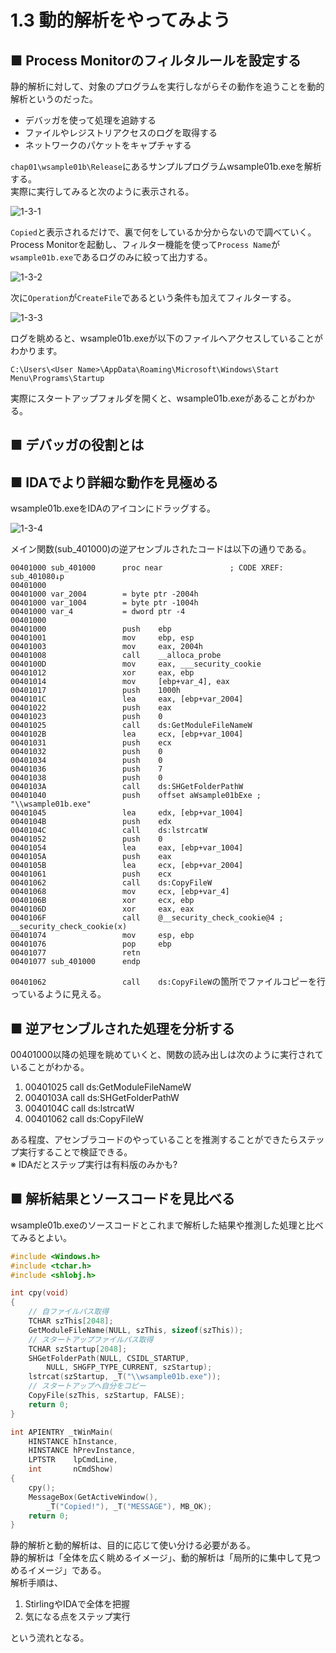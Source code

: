 # 1.3 動的解析をやってみよう
## ■ Process Monitorのフィルタルールを設定する
静的解析に対して、対象のプログラムを実行しながらその動作を追うことを動的解析というのだった。  
- デバッガを使って処理を追跡する
- ファイルやレジストリアクセスのログを取得する
- ネットワークのパケットをキャプチャする

`chap01\wsample01b\Release`にあるサンプルプログラムwsample01b.exeを解析する。  
実際に実行してみると次のように表示される。  
  
![1-3-1](./images/1-3-1.png)
  
`Copied`と表示されるだけで、裏で何をしているか分からないので調べていく。  
Process Monitorを起動し、フィルター機能を使って`Process Name`が`wsample01b.exe`であるログのみに絞って出力する。  
  
![1-3-2](./images/1-3-2.png)
  
次に`Operation`が`CreateFile`であるという条件も加えてフィルターする。  
  
![1-3-3](./images/1-3-3.png)
  
ログを眺めると、wsample01b.exeが以下のファイルへアクセスしていることがわかります。
```
C:\Users\<User Name>\AppData\Roaming\Microsoft\Windows\Start Menu\Programs\Startup
```
実際にスタートアップフォルダを開くと、wsample01b.exeがあることがわかる。

## ■ デバッガの役割とは
## ■ IDAでより詳細な動作を見極める
wsample01b.exeをIDAのアイコンにドラッグする。 
  
![1-3-4](./images/1-3-4.png)
  
メイン関数(sub_401000)の逆アセンブルされたコードは以下の通りである。
```
00401000 sub_401000      proc near               ; CODE XREF: sub_401080↓p
00401000
00401000 var_2004        = byte ptr -2004h
00401000 var_1004        = byte ptr -1004h
00401000 var_4           = dword ptr -4
00401000
00401000                 push    ebp
00401001                 mov     ebp, esp
00401003                 mov     eax, 2004h
00401008                 call    __alloca_probe
0040100D                 mov     eax, ___security_cookie
00401012                 xor     eax, ebp
00401014                 mov     [ebp+var_4], eax
00401017                 push    1000h
0040101C                 lea     eax, [ebp+var_2004]
00401022                 push    eax
00401023                 push    0
00401025                 call    ds:GetModuleFileNameW
0040102B                 lea     ecx, [ebp+var_1004]
00401031                 push    ecx
00401032                 push    0
00401034                 push    0
00401036                 push    7
00401038                 push    0
0040103A                 call    ds:SHGetFolderPathW
00401040                 push    offset aWsample01bExe ; "\\wsample01b.exe"
00401045                 lea     edx, [ebp+var_1004]
0040104B                 push    edx
0040104C                 call    ds:lstrcatW
00401052                 push    0
00401054                 lea     eax, [ebp+var_1004]
0040105A                 push    eax
0040105B                 lea     ecx, [ebp+var_2004]
00401061                 push    ecx
00401062                 call    ds:CopyFileW
00401068                 mov     ecx, [ebp+var_4]
0040106B                 xor     ecx, ebp
0040106D                 xor     eax, eax
0040106F                 call    @__security_check_cookie@4 ; __security_check_cookie(x)
00401074                 mov     esp, ebp
00401076                 pop     ebp
00401077                 retn
00401077 sub_401000      endp
```
`00401062                 call    ds:CopyFileW`の箇所でファイルコピーを行っているように見える。

## ■ 逆アセンブルされた処理を分析する
00401000以降の処理を眺めていくと、関数の読み出しは次のように実行されていることがわかる。
1. 00401025                 call    ds:GetModuleFileNameW
2. 0040103A                 call    ds:SHGetFolderPathW
3. 0040104C                 call    ds:lstrcatW
4. 00401062                 call    ds:CopyFileW

ある程度、アセンブラコードのやっていることを推測することができたらステップ実行することで検証できる。  
※ IDAだとステップ実行は有料版のみかも?

## ■ 解析結果とソースコードを見比べる
wsample01b.exeのソースコードとこれまで解析した結果や推測した処理と比べてみるとよい。
```cpp
#include <Windows.h>
#include <tchar.h>
#include <shlobj.h>

int cpy(void)
{
	// 自ファイルパス取得
	TCHAR szThis[2048];
	GetModuleFileName(NULL, szThis, sizeof(szThis));
	// スタートアップファイルパス取得
	TCHAR szStartup[2048];
	SHGetFolderPath(NULL, CSIDL_STARTUP, 
		NULL, SHGFP_TYPE_CURRENT, szStartup);
	lstrcat(szStartup, _T("\\wsample01b.exe"));
	// スタートアップへ自分をコピー
	CopyFile(szThis, szStartup, FALSE);
	return 0;
}

int APIENTRY _tWinMain(
	HINSTANCE hInstance, 
	HINSTANCE hPrevInstance, 
	LPTSTR    lpCmdLine, 
	int       nCmdShow)
{
	cpy();
	MessageBox(GetActiveWindow(), 
		_T("Copied!"), _T("MESSAGE"), MB_OK);
	return 0;
}
```
静的解析と動的解析は、目的に応じて使い分ける必要がある。  
静的解析は「全体を広く眺めるイメージ」、動的解析は「局所的に集中して見つめるイメージ」である。  
解析手順は、
1. StirlingやIDAで全体を把握
2. 気になる点をステップ実行

という流れとなる。
